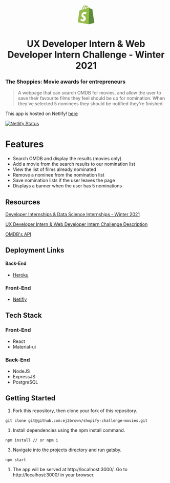 <p align="center">
  <a href="https://www.shopify.com/">
    <img alt="Shopify" src="./frontend/public/images/shopify-challenge-movies.jpeg" width="60" />
  </a>
</p>
<h1 align="center">
UX Developer Intern & Web Developer Intern Challenge - Winter 2021
</h1>

### The Shoppies: Movie awards for entrepreneurs

> A webpage that can search OMDB for movies, and allow the user to save their favourite films they feel should be up for nomination. When they've selected 5 nominees they should be notified they're finished.

This app is hosted on Netlify! [here](https://shoppies-nominations-challenge.netlify.app)

[![Netlify Status](https://api.netlify.com/api/v1/badges/24065bd4-6c73-4bbc-8c56-c818ea8e3bf0/deploy-status)](https://app.netlify.com/sites/shoppies-nominations-challenge/deploys)


# Features
- Search OMDB and display the results (movies only)
- Add a movie from the search results to our nomination list
- View the list of films already nominated
- Remove a nominee from the nomination list
- Save nomination lists if the user leaves the page
- Displays a banner when the user has 5 nominations

## Resources

[Developer Internships & Data Science Internships - Winter 2021](https://www.shopify.com/careers/developer-internships-data-science-internships-winter-2021-826aeb)

[UX Developer Intern & Web Developer Intern Challenge Description](https://docs.google.com/document/d/1AZO0BZwn1Aogj4f3PDNe1mhq8pKsXZxtrG--EIbP_-w/edit#heading=h.31w9woubunro)

[OMDB's API](http://www.omdbapi.com/apikey.aspx)

## Deployment Links

#### Back-End 
- [Heroku](https://shoppies-nominations-challenge.herokuapp.com)

### Front-End 
- [Netifly](https://shoppies-nominations-challenge.netlify.app)

## Tech Stack

### Front-End
 - React
 - Material-ui

### Back-End
- NodeJS
- ExpressJS
- PostgreSQL

## Getting Started 

1. Fork this repository, then clone your fork of this repository.

```shell 
git clone git@github.com:ej2brown/shopify-challenge-movies.git
```

1. Install dependencies using the npm install command.
```shell 
npm install // or npm i
```
3. Navigate into the projects directory and run gatsby.

```shell 
npm start
```
1. The app will be served at http://localhost:3000/. Go to http://localhost:3000/ in your browser.